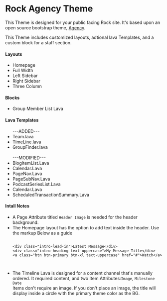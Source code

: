 # Rock Agency Theme
This Theme is designed for your public facing Rock site.  It's based upon an open source bootstrap theme, <a href="https://startbootstrap.com/template-overviews/agency/" target="_blank">Agency</a>.

This Theme includes customized layouts, adtional lava Templates, and a custom block for a staff section.

<h4>Layouts</h4>
<ul>
    <li>Homepage</li>
    <li>Full Width</li>
    <li>Left Sidebar</li>
    <li>Right Sidebar</li>
    <li>Three Column</li>
</ul>
<h4>Blocks</h4>
<ul>
    <li>Group Member List Lava</li>
</ul>
<h4>Lava Templates</h4>
<ul>
    ---ADDED---
    <li>Team.lava</li>
    <li>TimeLine.lava</li>
    <li>GroupFinder.lava</li>
    <br/>---MODIFIED---
    <li>BlogItemList.Lava</li>
    <li>Calendar.Lava</li>
    <li>PageNav.Lava</li>
    <li>PageSubNav.Lava</li>
    <li>PodcastSeriesList.Lava</li>
    <li>Calendar.Lava</li>
    <li>ScheduledTransactionSummary.Lava</li>
</ul>

<h4>Intall Notes</h4>
<ul>
    <li>A Page Attribute titled <code>Header Image</code> is needed for the header background.</li>
    <li>The Homepage layout has the option to add text inside the header.  Use the markup Below as a guide<br/>
    <pre><code>
&lt;div class="intro-lead-in"&gt;Latest Message&lt;/div&gt;
&lt;div class="intro-heading text-uppercase"&gt;My Message Title&lt;/div&gt;
&lt;a class="btn btn-primary btn-xl text-uppercase" href="#"&gt;Watch&lt;/a&gt;

</code></pre>
    </li>
    <li>
        The Timeline Lava is designed for a content channel that's manually ordered.  It required content, and two Item Attributes:<code>Image</code>, <code>Milestone Date</code><br/>
        Items don't require an image.  If you don't place an image, the title will display inside a circle with the primary theme color as the BG.
    </li>
</ul>